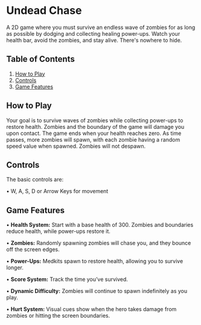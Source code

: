 # Undead Chase
A 2D game where you must survive an endless wave of zombies for as long as possible by dodging and collecting healing power-ups. Watch your health bar, avoid the zombies, and stay alive. There's nowhere to hide.

## Table of Contents
1. [How to Play](#how-to-play)
2. [Controls](#controls)
3. [Game Features](#game-features)

## How to Play

Your goal is to survive waves of zombies while collecting power-ups to restore health. Zombies and the boundary of the game will damage you upon contact. The game ends when your health reaches zero. As time passes, more zombies will spawn, with each zombie having a random speed value when spawned. Zombies will not despawn.

## Controls
The basic controls are:

• W, A, S, D or Arrow Keys for movement

## Game Features
• **Health System:** Start with a base health of 300. Zombies and boundaries reduce health, while power-ups restore it.

• **Zombies:** Randomly spawning zombies will chase you, and they bounce off the screen edges.

• **Power-Ups:** Medkits spawn to restore health, allowing you to survive longer.

• **Score System:** Track the time you’ve survived.

• **Dynamic Difficulty:** Zombies will continue to spawn indefinitely as you play.

• **Hurt System:** Visual cues show when the hero takes damage from zombies or hitting the screen boundaries.
